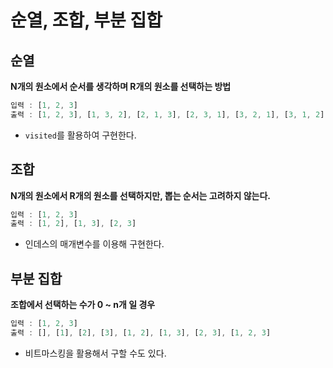 # 순열, 조합, 부분 집합

## 순열

**N개의 원소에서 순서를 생각하며 R개의 원소를 선택하는 방법**

```jsx
입력 : [1, 2, 3]
출력 : [1, 2, 3], [1, 3, 2], [2, 1, 3], [2, 3, 1], [3, 2, 1], [3, 1, 2]
```

- `visited`를 활용하여 구현한다.

## 조합

**N개의 원소에서 R개의 원소를 선택하지만, 뽑는 순서는 고려하지 않는다.**

```jsx
입력 : [1, 2, 3]
출력 : [1, 2], [1, 3], [2, 3]
```

- 인데스의 매개변수를 이용해 구현한다.

## 부분 집합

**조합에서 선택하는 수가 0 ~ n개 일 경우**

```jsx
입력 : [1, 2, 3]
출력 : [], [1], [2], [3], [1, 2], [1, 3], [2, 3], [1, 2, 3]
```

- 비트마스킹을 활용해서 구할 수도 있다.
